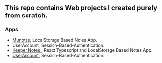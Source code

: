 ## This repo contains Web projects I created purely from scratch.

### Apps
- <a href="./munotes/">Munotes</a>, LocalStorage Based Notes App.
- <a href="./useraccount-session">UserAccount</a>, Session-Based-Authentication.
- <a href="./react-notes-ts/">Keeper Notes </a>, React Typescript and LocalStorage Based Notes App.
- <a href="./adopt-pet/">UserAccount</a>, Session-Based-Authentication.

